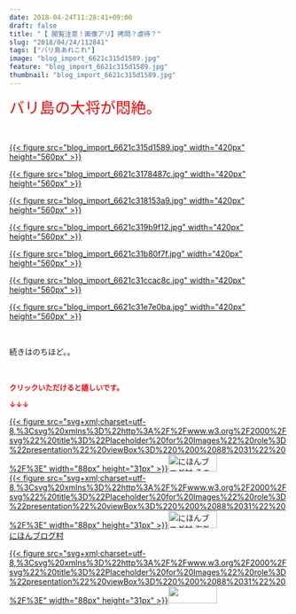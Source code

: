 ```yaml
---
date: 2018-04-24T11:28:41+09:00
draft: false
title: "【 閲覧注意！画像アリ】拷問？虐待？"
slug: "2018/04/24/112841"
tags: ["バリ島あれこれ"]
image: "blog_import_6621c315d1589.jpg"
feature: "blog_import_6621c315d1589.jpg"
thumbnail: "blog_import_6621c315d1589.jpg"
---
```

<p><span style="font-size: 1.96em;"><span style="color: rgb(255, 0, 0);">バリ島の大将が悶絶。</span></span></p><p> </p><p><a href="blog_import_6621c315d1589.jpg">{{< figure src="blog_import_6621c315d1589.jpg" width="420px" height="560px" >}}</a></p><p><u><font color="#0066cc"><a href="blog_import_6621c3178487c.jpg">{{< figure src="blog_import_6621c3178487c.jpg" width="420px" height="560px" >}}</a></font></u></p><p><u><font color="#0066cc"><a href="blog_import_6621c318153a9.jpg">{{< figure src="blog_import_6621c318153a9.jpg" width="420px" height="560px" >}}</a></font></u></p><p><u><font color="#0066cc"><a href="blog_import_6621c319b9f12.jpg">{{< figure src="blog_import_6621c319b9f12.jpg" width="420px" height="560px" >}}</a></font></u></p><p><u><font color="#0066cc"><a href="blog_import_6621c31b80f7f.jpg">{{< figure src="blog_import_6621c31b80f7f.jpg" width="420px" height="560px" >}}</a></font></u></p><p><a href="blog_import_6621c31ccac8c.jpg">{{< figure src="blog_import_6621c31ccac8c.jpg" width="420px" height="560px" >}}</a></p><p><a href="blog_import_6621c31e7e0ba.jpg">{{< figure src="blog_import_6621c31e7e0ba.jpg" width="420px" height="560px" >}}</a></p><p> </p><p>続きはのちほど。。</p><p> </p><p><font color="#ff0000" size="2"><strong>クリックいただけると嬉しいです。</strong></font></p><p><font color="#ff0000" size="2"><strong>↓↓↓</strong></font></p><p><a href="ranking.html?p_cid=01260127" id="&amp;blogmura_banner" target="_blank">{{< figure src="svg+xml;charset=utf-8,%3Csvg%20xmlns%3D%22http%3A%2F%2Fwww.w3.org%2F2000%2Fsvg%22%20title%3D%22Placeholder%20for%20Images%22%20role%3D%22presentation%22%20viewBox%3D%220%200%2088%2031%22%20%2F%3E" width="88px" height="31px" >}}<noscript><img alt="にほんブログ村 その他生活ブログ 不動産投資へ" border="0" height="31" src="https://img-proxy.blog-video.jp/images?url=http%3A%2F%2Flife.blogmura.com%2Fhudousantoushi%2Fimg%2Fhudousantoushi88_31.gif" width="88"></noscript></a><br/><a href="ranking.html?p_cid=01260127" target="_blank">{{< figure src="svg+xml;charset=utf-8,%3Csvg%20xmlns%3D%22http%3A%2F%2Fwww.w3.org%2F2000%2Fsvg%22%20title%3D%22Placeholder%20for%20Images%22%20role%3D%22presentation%22%20viewBox%3D%220%200%2088%2031%22%20%2F%3E" width="88px" height="31px" >}}<noscript><img alt="にほんブログ村 海外生活ブログ バリ島情報へ" border="0" height="31" src="https://img-proxy.blog-video.jp/images?url=http%3A%2F%2Foverseas.blogmura.com%2Fbali%2Fimg%2Fbali88_31.gif" width="88"></noscript></a><br/><a href="ranking.html?p_cid=01260127" target="_blank">にほんブログ村</a></p><p><a href="link.php?1804582" title="人気ブログランキングへ">{{< figure src="svg+xml;charset=utf-8,%3Csvg%20xmlns%3D%22http%3A%2F%2Fwww.w3.org%2F2000%2Fsvg%22%20title%3D%22Placeholder%20for%20Images%22%20role%3D%22presentation%22%20viewBox%3D%220%200%2088%2031%22%20%2F%3E" width="88px" height="31px" >}}<noscript><img border="0" height="31" src="https://blog.with2.net/img/banner/banner_22.gif" width="88"></noscript></a></p><p> </p>

